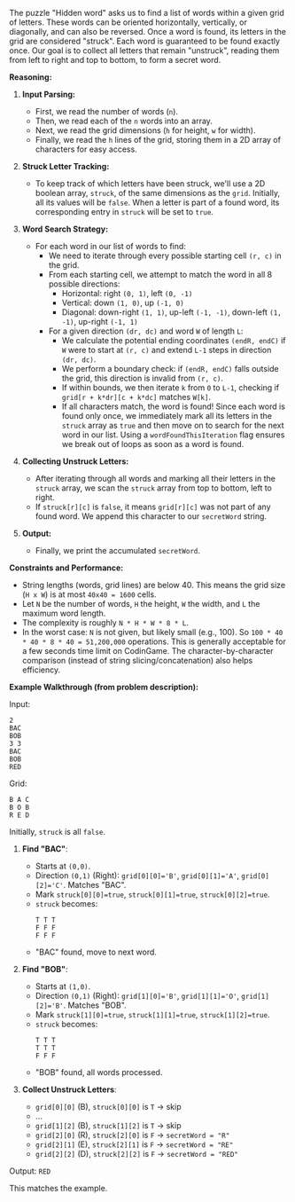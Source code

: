 The puzzle "Hidden word" asks us to find a list of words within a given grid of letters. These words can be oriented horizontally, vertically, or diagonally, and can also be reversed. Once a word is found, its letters in the grid are considered "struck". Each word is guaranteed to be found exactly once. Our goal is to collect all letters that remain "unstruck", reading them from left to right and top to bottom, to form a secret word.

**Reasoning:**

1.  **Input Parsing:**
    *   First, we read the number of words (`n`).
    *   Then, we read each of the `n` words into an array.
    *   Next, we read the grid dimensions (`h` for height, `w` for width).
    *   Finally, we read the `h` lines of the grid, storing them in a 2D array of characters for easy access.

2.  **Struck Letter Tracking:**
    *   To keep track of which letters have been struck, we'll use a 2D boolean array, `struck`, of the same dimensions as the `grid`. Initially, all its values will be `false`. When a letter is part of a found word, its corresponding entry in `struck` will be set to `true`.

3.  **Word Search Strategy:**
    *   For each word in our list of words to find:
        *   We need to iterate through every possible starting cell `(r, c)` in the grid.
        *   From each starting cell, we attempt to match the word in all 8 possible directions:
            *   Horizontal: right `(0, 1)`, left `(0, -1)`
            *   Vertical: down `(1, 0)`, up `(-1, 0)`
            *   Diagonal: down-right `(1, 1)`, up-left `(-1, -1)`, down-left `(1, -1)`, up-right `(-1, 1)`
        *   For a given direction `(dr, dc)` and word `W` of length `L`:
            *   We calculate the potential ending coordinates `(endR, endC)` if `W` were to start at `(r, c)` and extend `L-1` steps in direction `(dr, dc)`.
            *   We perform a boundary check: if `(endR, endC)` falls outside the grid, this direction is invalid from `(r, c)`.
            *   If within bounds, we then iterate `k` from `0` to `L-1`, checking if `grid[r + k*dr][c + k*dc]` matches `W[k]`.
            *   If all characters match, the word is found! Since each word is found only once, we immediately mark all its letters in the `struck` array as `true` and then move on to search for the next word in our list. Using a `wordFoundThisIteration` flag ensures we break out of loops as soon as a word is found.

4.  **Collecting Unstruck Letters:**
    *   After iterating through all words and marking all their letters in the `struck` array, we scan the `struck` array from top to bottom, left to right.
    *   If `struck[r][c]` is `false`, it means `grid[r][c]` was not part of any found word. We append this character to our `secretWord` string.

5.  **Output:**
    *   Finally, we print the accumulated `secretWord`.

**Constraints and Performance:**
*   String lengths (words, grid lines) are below 40. This means the grid size (`H x W`) is at most `40x40 = 1600` cells.
*   Let `N` be the number of words, `H` the height, `W` the width, and `L` the maximum word length.
*   The complexity is roughly `N * H * W * 8 * L`.
*   In the worst case: `N` is not given, but likely small (e.g., 100). So `100 * 40 * 40 * 8 * 40 = 51,200,000` operations. This is generally acceptable for a few seconds time limit on CodinGame. The character-by-character comparison (instead of string slicing/concatenation) also helps efficiency.

**Example Walkthrough (from problem description):**

Input:
```
2
BAC
BOB
3 3
BAC
BOB
RED
```

Grid:
```
B A C
B O B
R E D
```

Initially, `struck` is all `false`.

1.  **Find "BAC"**:
    *   Starts at `(0,0)`.
    *   Direction `(0,1)` (Right): `grid[0][0]='B'`, `grid[0][1]='A'`, `grid[0][2]='C'`. Matches "BAC".
    *   Mark `struck[0][0]=true`, `struck[0][1]=true`, `struck[0][2]=true`.
    *   `struck` becomes:
        ```
        T T T
        F F F
        F F F
        ```
    *   "BAC" found, move to next word.

2.  **Find "BOB"**:
    *   Starts at `(1,0)`.
    *   Direction `(0,1)` (Right): `grid[1][0]='B'`, `grid[1][1]='O'`, `grid[1][2]='B'`. Matches "BOB".
    *   Mark `struck[1][0]=true`, `struck[1][1]=true`, `struck[1][2]=true`.
    *   `struck` becomes:
        ```
        T T T
        T T T
        F F F
        ```
    *   "BOB" found, all words processed.

3.  **Collect Unstruck Letters**:
    *   `grid[0][0]` (B), `struck[0][0]` is `T` -> skip
    *   ...
    *   `grid[1][2]` (B), `struck[1][2]` is `T` -> skip
    *   `grid[2][0]` (R), `struck[2][0]` is `F` -> `secretWord = "R"`
    *   `grid[2][1]` (E), `struck[2][1]` is `F` -> `secretWord = "RE"`
    *   `grid[2][2]` (D), `struck[2][2]` is `F` -> `secretWord = "RED"`

Output: `RED`

This matches the example.